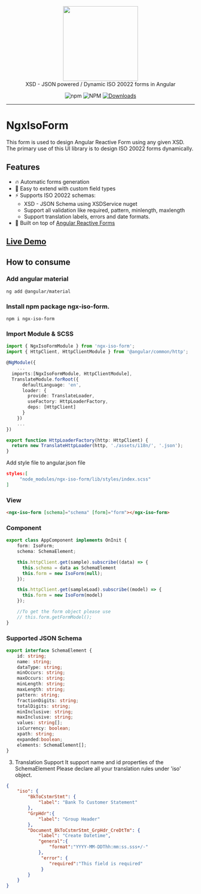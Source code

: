 <div align="center">
  <a href="https://https://github.com/pixelbyaj/ngx-iso-form">
    <img width="200" src="https://raw.githubusercontent.com/ngx-formly/ngx-formly/v5/logo.svg?sanitize=true" />
  </a>
  <br />
  XSD - JSON powered / Dynamic ISO 20022 forms in Angular
  <br />
  
  ![npm](https://img.shields.io/npm/v/ngx-iso-form)
  ![NPM](https://img.shields.io/npm/l/ngx-iso-form)
  [![Downloads](https://img.shields.io/npm/dt/ngx-iso-form.svg)](https://npmjs.org/package/ngx-iso-form)
</div>

---
# NgxIsoForm

This form is used to design Angular Reactive Form using any given XSD. The primary use of this UI library is to design ISO 20022 forms dynamically.

## Features

- 🔥 Automatic forms generation
- 📝 Easy to extend with custom field types
- ⚡️ Supports ISO 20022 schemas:
    - XSD - JSON Schema using XSDService nuget
    - Support all validation like required, pattern, minlength, maxlength
    - Support translation labels, errors and date formats.
- 💪 Built on top of [Angular Reactive Forms](https://angular.io/guide/reactive-forms)

## [Live Demo](https://www.pixelbyaj.com/ngx-iso-form/)
## How to consume

### Add angular material
```console
ng add @angular/material

```
### Install npm package ngx-iso-form.

```console
npm i ngx-iso-form
```

### Import Module & SCSS
```typescript 
import { NgxIsoFormModule } from 'ngx-iso-form';
import { HttpClient, HttpClientModule } from '@angular/common/http';

@NgModule({
    ...
  imports:[NgxIsoFormModule, HttpClientModule],
  TranslateModule.forRoot({
      defaultLanguage: 'en',
      loader: {
        provide: TranslateLoader,
        useFactory: HttpLoaderFactory,
        deps: [HttpClient]
      }
    })
    ...
})

export function HttpLoaderFactory(http: HttpClient) {
  return new TranslateHttpLoader(http, './assets/i18n/', '.json');
}

```
Add style file to angular.json file
```json
styles:[
     "node_modules/ngx-iso-form/lib/styles/index.scss"
]
```
### View
```html
<ngx-iso-form [schema]="schema" [form]="form"></ngx-iso-form>

```
### Component
```typescript
export class AppComponent implements OnInit {
    form: IsoForm;
    schema: SchemaElement;

    this.httpClient.get(sample).subscribe((data) => {
      this.schema = data as SchemaElement
      this.form = new IsoForm(null);
    });

    this.httpClient.get(sampleLoad).subscribe((model) => {
      this.form = new IsoForm(model)
    });

    //To get the form object please use
    // this.form.getFormModel();
}
```
### Supported JSON Schema
```typescript
export interface SchemaElement {
    id: string;
    name: string;
    dataType: string;
    minOccurs: string;
    maxOccurs: string;
    minLength: string;
    maxLength: string;
    pattern: string;
    fractionDigits: string;
    totalDigits: string;
    minInclusive: string;
    maxInclusive: string;
    values: string[];
    isCurrency: boolean;
    xpath: string;
    expanded:boolean;
    elements: SchemaElement[];
}

```

3. Translation Support
It support name and id properties of the SchemaElement
Please declare all your translation rules under 'iso' object.
```json
{
    "iso": {
        "BkToCstmrStmt": {
            "label": "Bank To Customer Statement"
        },
        "GrpHdr":{
            "label": "Group Header"
        },
        "Document_BkToCstmrStmt_GrpHdr_CreDtTm": {
            "label": "Create Datetime",
            "general":{
                "format":"YYYY-MM-DDThh:mm:ss.sss+/-"
            },
             "error": {
                "required":"This field is required"
             }
        }
    }
}
```